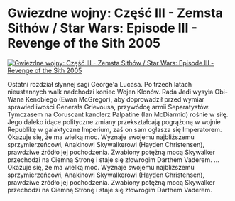 Gwiezdne wojny: Część III - Zemsta Sithów / Star Wars: Episode III - Revenge of the Sith 2005 
=============
[![Gwiezdne wojny: Część III - Zemsta Sithów / Star Wars: Episode III - Revenge of the Sith 2005 ](http://vidos.pl/images/player.gif)](http://vidos.pl/gwiezdne-wojny-czesc-iii-zemsta-sithow-star-wars-episode-iii-revenge-of-the-sith-2005)

 Ostatni rozdział słynnej sagi George'a Lucasa. Po trzech latach nieustannych walk nadchodzi koniec Wojen Klonów. Rada Jedi wysyła Obi-Wana Kenobiego (Ewan McGregor), aby doprowadził przed wymiar sprawiedliwości Generała Grievousa, przywódcę armii Separatystów. Tymczasem na Coruscant kanclerz Palpatine (Ian McDiarmid) rośnie w siłę. Jego daleko idące polityczne zmiany przekształcają pogrążoną w wojnie Republikę w galaktyczne Imperium, zaś on sam ogłasza się Imperatorem. Okazuje się, że ma wielką moc. Wyznaje swojemu najbliższemu sprzymierzeńcowi, Anakinowi Skywalkerowi (Hayden Christensen), prawdziwe źródło jej pochodzenia. Zwabiony potężną mocą Skywalker przechodzi na Ciemną Stronę i staje się złowrogim Darthem Vaderem.   ... Okazuje się, że ma wielką moc. Wyznaje swojemu najbliższemu sprzymierzeńcowi, Anakinowi Skywalkerowi (Hayden Christensen), prawdziwe źródło jej pochodzenia. Zwabiony potężną mocą Skywalker przechodzi na Ciemną Stronę i staje się złowrogim Darthem Vaderem.
